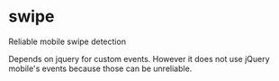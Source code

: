 # swipe
Reliable mobile swipe detection

Depends on jquery for custom events. However it does not use jQuery mobile's events because those can be unreliable.
